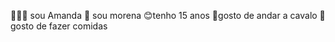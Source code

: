 🙋🏽‍♀️ sou Amanda 
👀 sou morena 
😊tenho 15 anos 
🐴gosto de andar a cavalo 
🍕gosto de fazer comidas 



<!---
015santos/015santos is a ✨ special ✨ repository because its `README.md` (this file) appears on your GitHub profile.
You can click the Preview link to take a look at your changes.
--->
